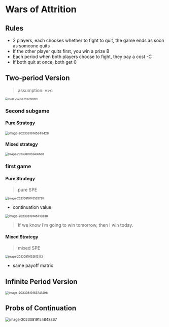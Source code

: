 # Wars of Attrition

## Rules

* 2 players, each chooses whether to fight to quit, the game ends as soon as someone quits
* If the other player quits first, you win a prize B
* Each period when both players choose to fight, they pay a cost -C
* If both quit at once, both get 0

## Two-period Version

> assumption: v>c

<img src="C:/Users/Lenovo/AppData/Roaming/Typora/typora-user-images/image-20230819143938890.png" alt="image-20230819143938890" style="zoom:50%;" />

### Second subgame

#### Pure Strategy

<img src="C:/Users/Lenovo/AppData/Roaming/Typora/typora-user-images/image-20230819145349428.png" alt="image-20230819145349428" style="zoom:67%;" />

#### Mixed strategy

<img src="C:/Users/Lenovo/AppData/Roaming/Typora/typora-user-images/image-20230819152436688.png" alt="image-20230819152436688" style="zoom:60%;" />

### first game

#### Pure Strategy

> pure SPE

<img src="C:/Users/Lenovo/AppData/Roaming/Typora/typora-user-images/image-20230819145532730.png" alt="image-20230819145532730" style="zoom:60%;" />

* continuation value

<img src="C:/Users/Lenovo/AppData/Roaming/Typora/typora-user-images/image-20230819145710838.png" alt="image-20230819145710838" style="zoom:67%;" />

> If we know I’m going to win tomorrow, then I win today.

#### Mixed Strategy

> mixed SPE

<img src="C:/Users/Lenovo/AppData/Roaming/Typora/typora-user-images/image-20230819152813142.png" alt="image-20230819152813142" style="zoom:60%;" />

* same payoff matrix

## Infinite Period Version

<img src="C:/Users/Lenovo/AppData/Roaming/Typora/typora-user-images/image-20230819153741496.png" alt="image-20230819153741496" style="zoom:67%;" />

## Probs of Continuation

<img src="C:/Users/Lenovo/AppData/Roaming/Typora/typora-user-images/image-20230819154848367.png" alt="image-20230819154848367" style="zoom:80%;" />